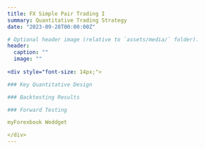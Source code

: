 ```yaml
---
title: FX Simple Pair Trading I
summary: Quantitative Trading Strategy
date: "2023-09-28T00:00:00Z"

# Optional header image (relative to `assets/media/` folder).
header:
  caption: ""
  image: ""
  
<div style="font-size: 14px;">

### Key Quantitative Design

### Backtesting Results

### Forward Testing

myForexbook Weddget

</div>
---
```

